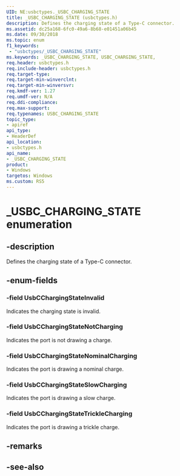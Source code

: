 ```yaml
---
UID: NE:usbctypes._USBC_CHARGING_STATE
title: _USBC_CHARGING_STATE (usbctypes.h)
description: Defines the charging state of a Type-C connector.
ms.assetid: dc25a168-6fc0-49a6-8b68-e01451a06b45
ms.date: 09/30/2018
ms.topic: enum
f1_keywords:
 - "usbctypes/_USBC_CHARGING_STATE"
ms.keywords: _USBC_CHARGING_STATE, USBC_CHARGING_STATE, 
req.header: usbctypes.h
req.include-header: usbctypes.h
req.target-type:
req.target-min-winverclnt:
req.target-min-winversvr:
req.kmdf-ver: 1.27
req.umdf-ver: N/A
req.ddi-compliance:
req.max-support:
req.typenames: USBC_CHARGING_STATE
topic_type: 
- apiref
api_type: 
- HeaderDef
api_location: 
- usbctypes.h
api_name: 
- _USBC_CHARGING_STATE
product:
- Windows
targetos: Windows
ms.custom: RS5
---
```


# _USBC_CHARGING_STATE enumeration

## -description
Defines the charging state of a Type-C connector.

## -enum-fields

### -field UsbCChargingStateInvalid
Indicates the charging state is invalid. 
 
### -field UsbCChargingStateNotCharging 
Indicates the port is not drawing a charge. 

### -field UsbCChargingStateNominalCharging
Indicates the port is drawing a nominal charge. 

### -field UsbCChargingStateSlowCharging 
Indicates the port is drawing a slow charge. 

### -field UsbCChargingStateTrickleCharging 
Indicates the port is drawing a trickle charge.

## -remarks

## -see-also
